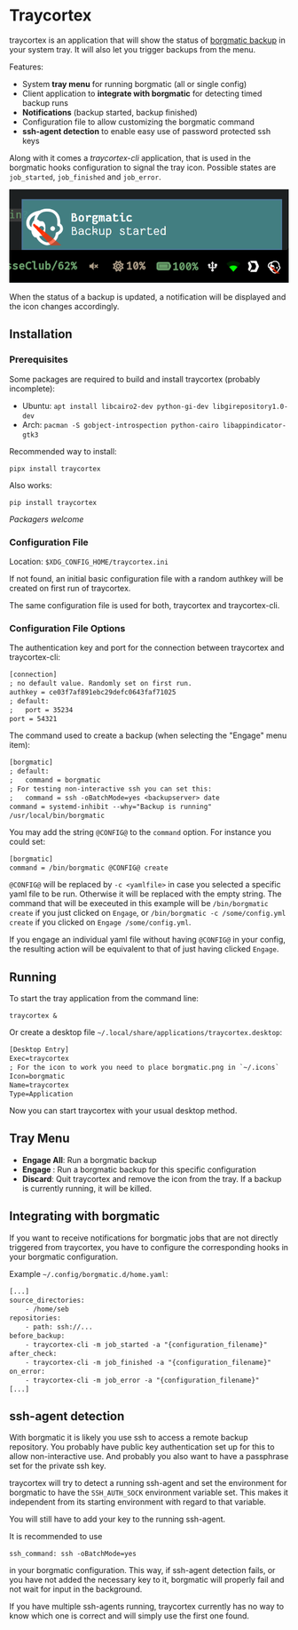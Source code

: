 
# Traycortex

traycortex is an application that will show the status of [borgmatic
backup](https://torsion.org/borgmatic/) in your system tray. It will also let
you trigger backups from the menu.

Features:

  - System **tray menu** for running borgmatic (all or single config)
  - Client application to **integrate with borgmatic** for detecting timed backup runs
  - **Notifications** (backup started, backup finished)
  - Configuration file to allow customizing the borgmatic command
  - **ssh-agent detection** to enable easy use of password protected ssh keys

Along with it comes a *traycortex-cli* application, that is used in the
borgmatic hooks configuration to signal the tray icon. Possible states are
`job_started`, `job_finished` and `job_error`.

![screenshot of tray running](doc/tray-running.png)

When the status of a backup is updated, a notification will be displayed and the
icon changes accordingly.


## Installation

### Prerequisites

Some packages are required to build and install traycortex (probably incomplete):

  - Ubuntu: `apt install libcairo2-dev python-gi-dev libgirepository1.0-dev`
  - Arch: `pacman -S gobject-introspection python-cairo libappindicator-gtk3`

Recommended way to install:

    pipx install traycortex

Also works:

    pip install traycortex

*Packagers welcome*


### Configuration File

Location: `$XDG_CONFIG_HOME/traycortex.ini`

If not found, an initial basic configuration file with a random authkey will be
created on first run of traycortex.

The same configuration file is used for both, traycortex and traycortex-cli.

### Configuration File Options

The authentication key and port for the connection between traycortex and
traycortex-cli:

    [connection]
    ; no default value. Randomly set on first run.
    authkey = ce03f7af891ebc29defc0643faf71025
    ; default:
    ;   port = 35234
    port = 54321

The command used to create a backup (when selecting the "Engage" menu item):

    [borgmatic]
    ; default:
    ;   command = borgmatic
    ; For testing non-interactive ssh you can set this:
    ;   command = ssh -oBatchMode=yes <backupserver> date
    command = systemd-inhibit --why="Backup is running" /usr/local/bin/borgmatic

You may add the string `@CONFIG@` to the `command` option. For instance you
could set:

    [borgmatic]
    command = /bin/borgmatic @CONFIG@ create

`@CONFIG@` will be replaced by `-c <yamlfile>` in case you selected a specific
yaml file to be run. Otherwise it will be replaced with the empty string. The
command that will be execeuted in this example will be `/bin/borgmatic create`
if you just clicked on `Engage`, or `/bin/borgmatic -c /some/config.yml create`
if you clicked on `Engage /some/config.yml`.

If you engage an individual yaml file without having `@CONFIG@` in your config,
the resulting action will be equivalent to that of just having clicked
`Engage`.


## Running

To start the tray application from the command line:

    traycortex &

Or create a desktop file `~/.local/share/applications/traycortex.desktop`:

    [Desktop Entry]
    Exec=traycortex
    ; For the icon to work you need to place borgmatic.png in `~/.icons`
    Icon=borgmatic
    Name=traycortex
    Type=Application

Now you can start traycortex with your usual desktop method.


## Tray Menu

  - **Engage All**: Run a borgmatic backup
  - **Engage <configuration>**: Run a borgmatic backup for this specific
    configuration
  - **Discard**: Quit traycortex and remove the icon from the tray. If a backup
    is currently running, it will be killed.


## Integrating with borgmatic

If you want to receive notifications for borgmatic jobs that are not directly
triggered from traycortex, you have to configure the corresponding hooks in
your borgmatic configuration.

Example `~/.config/borgmatic.d/home.yaml`:

    [...]
    source_directories:
        - /home/seb
    repositories:
        - path: ssh://...
    before_backup:
        - traycortex-cli -m job_started -a "{configuration_filename}"
    after_check:
        - traycortex-cli -m job_finished -a "{configuration_filename}"
    on_error:
        - traycortex-cli -m job_error -a "{configuration_filename}"
    [...]


## ssh-agent detection

With borgmatic it is likely you use ssh to access a remote backup repository.
You probably have public key authentication set up for this to allow
non-interactive use. And probably you also want to have a passphrase set
for the private ssh key.

traycortex will try to detect a running ssh-agent and set the environment for
borgmatic to have the `SSH_AUTH_SOCK` environment variable set. This makes it
independent from its starting environment with regard to that variable.

You will still have to add your key to the running ssh-agent.

It is recommended to use

    ssh_command: ssh -oBatchMode=yes

in your borgmatic configuration. This way, if ssh-agent detection fails, or you
have not added the necessary key to it, borgmatic will properly fail and not
wait for input in the background.

If you have multiple ssh-agents running, traycortex currently has no way to
know which one is correct and will simply use the first one found.
